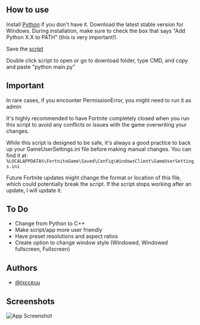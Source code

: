 
## How to use

Install [Python](https://www.python.org/downloads/) if you don't have it.
Download the latest stable version for Windows.
During installation, make sure to check the box that says "Add Python X.X to PATH" (this is very important!).

Save the [script](https://github.com/txcceuu/fortnite-stretch-resolution/blob/main/main.py)

Double click script to open or go to download folder, type CMD, and copy and paste "python main.py"

## Important

In rare cases, if you encounter PermissionError, you might need to run it as admin

It's highly recommended to have Fortnite completely closed when you run this script to avoid any conflicts or issues with the game overwriting your changes.

While this script is designed to be safe, it's always a good practice to back up your GameUserSettings.ini file before making manual changes. You can find it at: ```%LOCALAPPDATA%\FortniteGame\Saved\Config\WindowsClient\GameUserSettings.ini```

Future Fortnite updates might change the format or location of this file, which could potentially break the script. If the script stops working after an update, I will update it.
## To Do

- Change from Python to C++
- Make script/app more user friendly
- Have preset resolutions and aspect ratios
- Create option to change window style (Windowed, Windowed fullscreen, Fullscreen)

## Authors

- [@txcceuu](https://www.github.com/txcceuu)


## Screenshots

![App Screenshot](https://i.imgur.com/UELMcxx.png)

